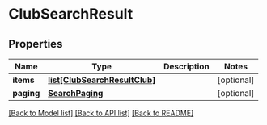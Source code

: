 # ClubSearchResult

## Properties
Name | Type | Description | Notes
------------ | ------------- | ------------- | -------------
**items** | [**list[ClubSearchResultClub]**](ClubSearchResultClub.md) |  | [optional] 
**paging** | [**SearchPaging**](SearchPaging.md) |  | [optional] 

[[Back to Model list]](../README.md#documentation-for-models) [[Back to API list]](../README.md#documentation-for-api-endpoints) [[Back to README]](../README.md)


